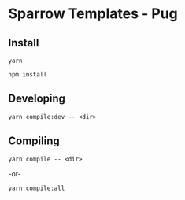 # Sparrow Templates - Pug

## Install

```
yarn
```

```
npm install
```

## Developing

```
yarn compile:dev -- <dir>
```

## Compiling

```
yarn compile -- <dir>
```

-or-

```
yarn compile:all
```